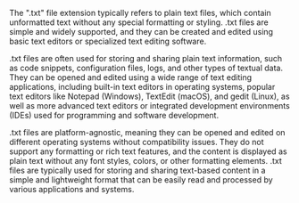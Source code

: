 The ".txt" file extension typically refers to plain text files, which contain unformatted text without any special formatting or styling. .txt files are simple and widely supported, and they can be created and edited using basic text editors or specialized text editing software.

.txt files are often used for storing and sharing plain text information, such as code snippets, configuration files, logs, and other types of textual data. They can be opened and edited using a wide range of text editing applications, including built-in text editors in operating systems, popular text editors like Notepad (Windows), TextEdit (macOS), and gedit (Linux), as well as more advanced text editors or integrated development environments (IDEs) used for programming and software development.

.txt files are platform-agnostic, meaning they can be opened and edited on different operating systems without compatibility issues. They do not support any formatting or rich text features, and the content is displayed as plain text without any font styles, colors, or other formatting elements. .txt files are typically used for storing and sharing text-based content in a simple and lightweight format that can be easily read and processed by various applications and systems.